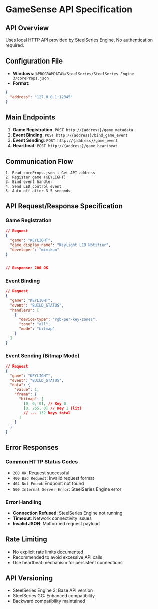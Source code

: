 # GameSense API Specification

## API Overview

Uses local HTTP API provided by SteelSeries Engine. No authentication required.

## Configuration File

- **Windows**: `%PROGRAMDATA%/SteelSeries/SteelSeries Engine 3/coreProps.json`
- **Format**:

```json
{
  "address": "127.0.0.1:12345"
}
```

## Main Endpoints

1. **Game Registration**: `POST http://{address}/game_metadata`
2. **Event Binding**: `POST http://{address}/bind_game_event`
3. **Event Sending**: `POST http://{address}/game_event`
4. **Heartbeat**: `POST http://{address}/game_heartbeat`

## Communication Flow

```
1. Read coreProps.json → Get API address
2. Register game (KEYLIGHT)
3. Bind event handler
4. Send LED control event
5. Auto-off after 3-5 seconds
```

## API Request/Response Specification

### Game Registration

```json
// Request
{
  "game": "KEYLIGHT",
  "game_display_name": "Keylight LED Notifier",
  "developer": "mimikun"
}


// Response: 200 OK
```

### Event Binding

```json
// Request
{
  "game": "KEYLIGHT",
  "event": "BUILD_STATUS",
  "handlers": [
    {
      "device-type": "rgb-per-key-zones",
      "zone": "all",
      "mode": "bitmap"
    }
  ]
}
```

### Event Sending (Bitmap Mode)

```json
// Request
{
  "game": "KEYLIGHT",
  "event": "BUILD_STATUS",
  "data": {
    "value": 1,
    "frame": {
      "bitmap": [
        [0, 0, 0], // Key 0
        [0, 255, 0] // Key 1 (lit)
        // ... 132 keys total
      ]
    }
  }
}
```

## Error Responses

### Common HTTP Status Codes

- `200 OK`: Request successful
- `400 Bad Request`: Invalid request format
- `404 Not Found`: Endpoint not found
- `500 Internal Server Error`: SteelSeries Engine error

### Error Handling

- **Connection Refused**: SteelSeries Engine not running
- **Timeout**: Network connectivity issues
- **Invalid JSON**: Malformed request payload

## Rate Limiting

- No explicit rate limits documented
- Recommended to avoid excessive API calls
- Use heartbeat mechanism for persistent connections

## API Versioning

- SteelSeries Engine 3: Base API version
- SteelSeries GG: Enhanced compatibility
- Backward compatibility maintained